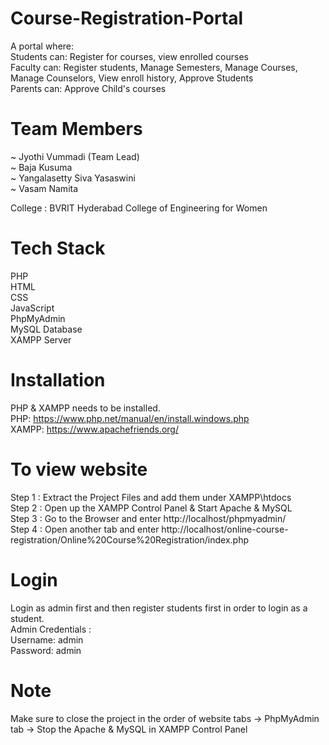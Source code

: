 # Course-Registration-Portal
A portal where: <br/>
Students can: Register for courses, view enrolled courses <br/>
Faculty can: Register students, Manage Semesters, Manage Courses, Manage Counselors, View enroll history, Approve Students <br/>
Parents can: Approve Child's courses <br/>

# Team Members
~ Jyothi Vummadi (Team Lead) <br />
~ Baja Kusuma <br />
~ Yangalasetty Siva Yasaswini <br />
~ Vasam Namita <br />

College : BVRIT Hyderabad College of Engineering for Women <br />

# Tech Stack
PHP <br/>
HTML <br/>
CSS <br/>
JavaScript <br/>
PhpMyAdmin <br/>
MySQL Database <br/>
XAMPP Server <br/>

# Installation
PHP & XAMPP needs to be installed. <br/>
PHP: https://www.php.net/manual/en/install.windows.php <br/>
XAMPP: https://www.apachefriends.org/ <br/>

# To view website 
Step 1 : Extract the Project Files and add them under XAMPP\htdocs <br />
Step 2 : Open up the XAMPP Control Panel & Start Apache & MySQL <br />
Step 3 : Go to the Browser and enter http://localhost/phpmyadmin/ <br />
Step 4 : Open another tab and enter http://localhost/online-course-registration/Online%20Course%20Registration/index.php

# Login 
Login as admin first and then register students first in order to login as a student. <br />
Admin Credentials :  <br />
Username: admin <br />
Password: admin

# Note
Make sure to close the project in the order of website tabs -> PhpMyAdmin tab -> Stop the Apache & MySQL in XAMPP Control Panel
